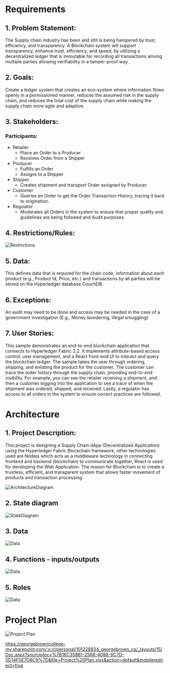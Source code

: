 # Requirements
## **1. Problem Statement:**
The Supply chain industry has been and still is being hampered by trust, efficiency, and transparency. A Blockchain system will support transparency, enhance trust, efficiency, and speed, by utilizing a decentralized ledger that is immutable for recording all transactions among multiple parties allowing verifiability in a tamper-proof way.
## **2. Goals:**
Create a ledger system that creates an eco-system where information flows openly in a permissioned manner, reduces the assumed risk in the supply chain, and reduces the total cost of the supply chain while making the supply chain more agile and adaptive.  
## **3. Stakeholders:**
### Participants:

- Retailer
  - Place an Order to a Producer
  - Receives Order from a Shipper
- Producer
  - Fulfills an Order
  -  Assigns to a Shipper
- Shipper
  - Creates shipment and transport Order assigned by Producer.
- Customer
  - Queries  an  Order  to  get  the  Order  Transaction  History,  tracing  it  back  to origination.
- Regulator
  - Moderates  all  Orders  in  the  system  to  ensure  that  proper  quality  and guidelines are being followed and Audit purposes.
## **4. Restrictions/Rules:**
 ![Restrictions](https://i.postimg.cc/jq80pjMq/Table.jpg)
## **5. Data:**
This defines data that is required for the chain code, information about each product (e.g., Product Id, Price, etc.) and transactions by all parties will be stored on the Hyperledger database CouchDB. 
## **6. Exceptions:**
An audit may need to be done and access may be needed in the case of a government investigation (E.g., Money laundering, illegal smuggling)
## **7. User Stories:**
This  sample  demonstrates  an  end-to-end  blockchain  application  that  connects  to  Hyperledger Fabric 2.2. It implements attribute-based access control, user management, and a React front-end UI  to  interact  and  query  the  blockchain  ledger.  The  sample  takes  the  user  through  ordering, shipping,  and  enlisting  the  product  for  the  customer.  The  customer  can  trace  the  order  history through  the  supply  chain,  providing  end-to-end  visibility.  For  example,  you  can  see  the  retailer receiving a shipment, and then a customer logging into the application to see a trace of when the shipment  was  ordered,  shipped,  and  received.  Lastly,  a  regulator  has  access  to  all  orders  in  the system to ensure correct practices are followed.

# Architecture
## 1. Project Description:

 This project is designing a Supply Chain dApp (Decentralized Application) using the Hyperledger Fabric Blockchain framework, other technologies used are Nodejs which acts as a middleware technology in connecting frontend and backend (blockchain) to communicate together, React is used for developing the Web Application. The reason for Blockchain is to create a trustless, efficient, and transparent system that allows faster movement of products and transaction processing.
 
![ArchitectureDiagram](https://gateway.pinata.cloud/ipfs/QmNmfReDhdVrzTJnymXqs1DfHUeTedz2DTG2GQpj8fj4ov)
## **2. State diagram**

 ![StateDiagram](https://gateway.pinata.cloud/ipfs/QmWy6chZHjSPLuwWdBtzZxwfdP9vUDckVdVWYRyjudYNK9)
## **3. Data**

 ![Data](https://i.postimg.cc/zv7NdhbR/State-Data.jpg)

## **4. Functions - inputs/outputs**

 ![Data](https://i.postimg.cc/N0cNY1ST/Function.jpg)

## **5. Roles**

 ![Data](https://i.postimg.cc/5tgmVDwd/Access.jpg)
 
# Project Plan

 ![Project Plan](https://i.postimg.cc/Fz5bPd5m/Plan.jpg)
 
 https://georgebrowncollege-my.sharepoint.com/:x:/r/personal/101228834_georgebrown_ca/_layouts/15/Doc.aspx?sourcedoc=%7B16C358B1-2568-4088-8C7D-0D14F0E7D8C9%7D&file=Project%20Plan.xlsx&action=default&mobileredirect=true
